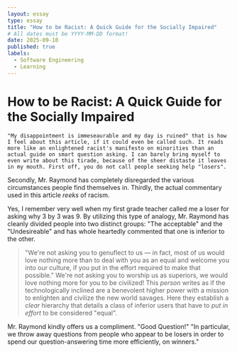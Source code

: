 ```yaml
---
layout: essay
type: essay
title: "How to be Racist: A Quick Guide for the Socially Impaired"
# All dates must be YYYY-MM-DD format!
date: 2025-09-10
published: true
labels:
  - Software Engineering
  - Learning
---
```



# How to be Racist: A Quick Guide for the Socially Impaired
    "My disappointment is immeseaurable and my day is ruined" that is how I feel about this article, if it could even be called such. It reads more like an enlightened racist's manifesto on minorities than an actual guide on smart question asking. I can barely bring myself to even write about this tirade, because of the sheer distaste it leaves in my mouth. First off, you do not call people seeking help "losers". 
Secondly, Mr. Raymond has completely disregarded the various circumstances people find themselves in. Thirdly, the actual commentary used in this article *reeks* of racism.

  Yes, I remember very well when my first grade teacher called me a loser for asking why 3 by 3 was 9. By utilizing this type of analogy, Mr. Raymond has cleanly divided people into two distinct groups: "The acceptable" and the "Undesireable" and has whole heartedly commented that one is inferior to the other. 
   > "We're not asking you to genuflect to us — in fact, most of us would love nothing more than to deal with you as an equal and welcome you into our culture, if you put in the effort required to make that possible."
We're not asking you to worship us as superiors, we would love nothing more for you to be civilized! This *person* writes as if the technologically inclined are a benevolent higher power with a mission to enlighten and civilize the new world savages. Here they establish a *clear* hierarchy that details a class of inferior users that have to *put in effort* to be considered "equal". 

  Mr. Raymond kindly offers us a compliment. "Good Question!" "In particular, we throw away questions from people who appear to be losers in order to spend our question-answering time more efficiently, on winners." 

